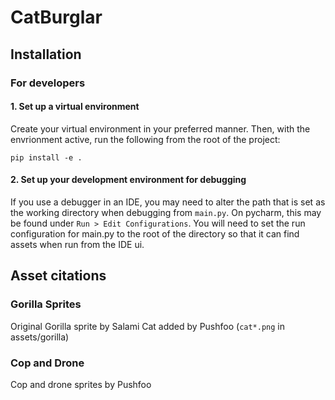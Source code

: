 # CatBurglar 

## Installation

### For developers

#### 1. Set up a virtual environment

Create your virtual environment in your preferred manner. Then, with the envrionment active, run the following from the 
root of the project:

    pip install -e .

#### 2. Set up your development environment for debugging
If you use a debugger in an IDE, you may need to alter the path that is set as the working directory when debugging from
`main.py`. On pycharm, this may be found under  `Run > Edit Configurations`.
You will need to set the run configuration for main.py to the root of the directory so that it can find assets
when run from the IDE ui.


## Asset citations

### Gorilla Sprites
Original Gorilla sprite by Salami 
Cat added by Pushfoo (`cat*.png` in assets/gorilla)

### Cop and Drone
Cop and drone sprites by Pushfoo
